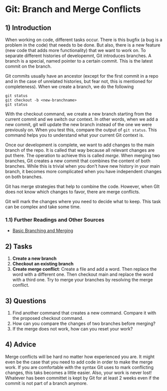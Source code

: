 <!---
{
  "depends_on": [],
  "author": "Tabea Röthemeyer",
  "first_used": "2025-04-12",
  "keywords": ["learning", "exercises", "education", "practice"]
}
--->

# Git: Branch and Merge Conflicts

## 1) Introduction
When working on code, different tasks occur. There is this bugfix (a bug is a problem in the code) that needs to be done. But also, there is a new feature (new code that adds more functionality) that we want to work on. To separate different histories of developemnt, Git introduces branches. A branch is a special, named pointer to a certain commit. This is the latest commit on the branch. 

Git commits usually have an ancestor (except for the first commit in a repo and in the case of unrelated histories, but fear not, this is mentioned for completeness). When we create a branch, we do the following
```
git status
git checkout -b <new-branchname>
git status
```
With the checkout command, we create a new branch starting from the current commit and we switch our context. In other words, when we add a new commit, git will update the new branch instead of the one we were previously on. When you test this, compare the output of `git status`. This command helps you to understand what your current Git context is.

Once our development is complete, we want to add changes to the main branch of the repo. It is called that way because all relevant changes are put there. The operation to achieve this is called *merge*. When merging two branches, Git creates a new commit that combines the content of both branches. While this is trivial when you don't have new history in your main branch, it becomes more complicated when you have independent changes on both branches.

Git has merge strategies that help to combine the code. However, when GIt does not know which changes to favor, there are merge conflicts.

Git will mark the changes where you need to decide what to keep. This task can be complex and take some time.

### 1.1) Further Readings and Other Sources
- [Basic Branching and Merging](https://git-scm.com/book/en/v2/Git-Branching-Basic-Branching-and-Merging)

## 2) Tasks
1. **Create a new branch**
2. **Checkout an existing branch**
3. **Create merge conflict**: Create a file and add a word. Then replace the word with a different one. Then checkout main and replace the word with a third one. Try to merge your branches by resolving the merge conflict.


## 3) Questions
1. Find another command that creates a new command. Compare it with the proposed checkout command.
2. How can you compare the changes of two branches before merging?
3. If the merge does not work, how can you reset your work?

## 4) Advice
Merge conflicts will be hard no matter how experienced you are. It might even be the case that you need to add code in order to make the merge work. If you are comfortable with the syntax Git uses to mark conflicting changes, this taks becomes a little easier. Also, your work is never lost! Whatever has been committet is kept by Git for at least 2 weeks even if the commit is not part of a branch anymore.

